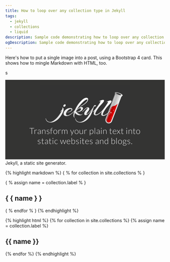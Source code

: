 ```yaml
---
title: How to loop over any collection type in Jekyll
tags:
  - jekyll
  - collections
  - liquid
description: Sample code demonstrating how to loop over any collection type in Jekyll
ogDescription: Sample code demonstrating how to loop over any collection type in Jekyll
---
```


Here's how to put a single image into a post, using a Bootstrap 4 card. This shows how to mingle Markdown with HTML, too.

s
<!--more-->

<div class="card mb-3">
    <img class="card-img-top" src="/static/img/jekyll-logo.png" />
    <div class="card-body bg-light">
        <div class="card-text">
            Jekyll, a static site generator.
        </div>
    </div>
</div>

{% highlight markdown %}
{ % for collection in site.collections % }
                       
 { % assign name = collection.label % }
 <section>
   <h1>{ { name } }</h1>
 </section>

{ % endfor % }
{% endhighlight %}

{% highlight html %}
{% for collection in site.collections %}
  {% assign name = collection.label %}
  <section>
    <h1>{{ name }}</h1>   
  </section>
{% endfor %}
{% endhighlight %}